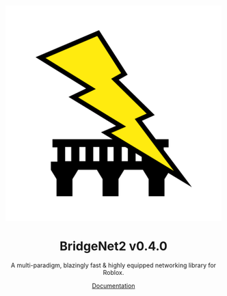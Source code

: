 <div align="center">

<img src=".moonwave/static/logo.png" width="512" />

# BridgeNet2 v0.4.0

A multi-paradigm, blazingly fast & highly equipped networking library for Roblox.

[Documentation](https://ffrostflame.github.io/BridgeNet2/)

</div>
